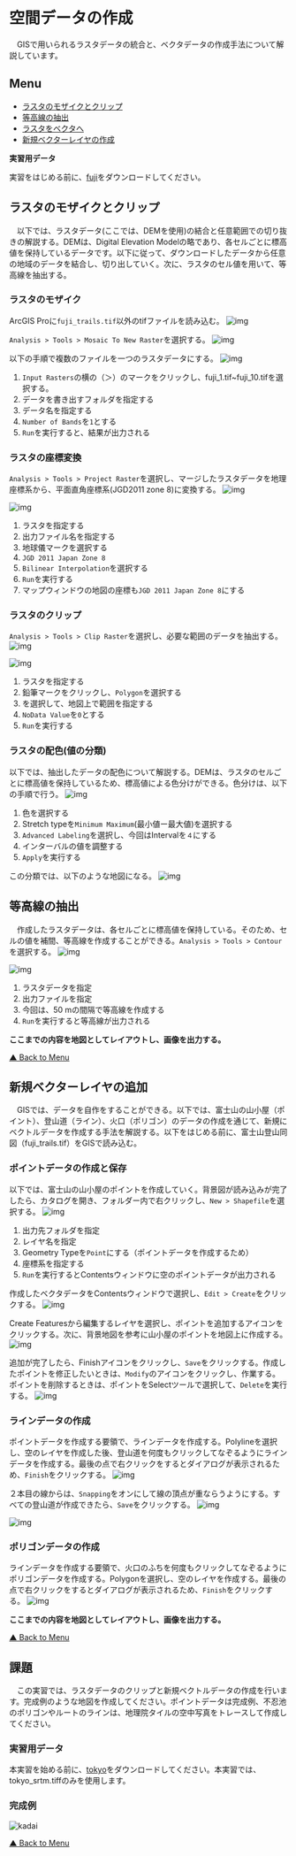 # 空間データの作成
　GISで用いられるラスタデータの統合と、ベクタデータの作成手法について解説しています。

**Menu**
---------
* [ラスタのモザイクとクリップ](#ラスタのモザイクとクリップ)
* [等高線の抽出](#等高線の抽出)
* [ラスタをベクタへ](#ラスタをベクタへ)
* [新規ベクターレイヤの作成](#新規ベクタの作成)


**実習用データ**

実習をはじめる前に、[fuji]をダウンロードしてください。

[fuji]:https://github.com/gis-oer/datasets/raw/master/fuji.zip


## ラスタのモザイクとクリップ
　以下では、ラスタデータ(ここでは、DEMを使用)の結合と任意範囲での切り抜きの解説する。DEMは、Digital Elevation Modelの略であり、各セルごとに標高値を保持しているデータです。以下に従って、ダウンロードしたデータから任意の地域のデータを結合し、切り出していく。次に、ラスタのセル値を用いて、等高線を抽出する。

### ラスタのモザイク
ArcGIS Proに`fuji_trails.tif`以外のtifファイルを読み込む。
![img](./img/5-1.png)

`Analysis > Tools > Mosaic To New Raster`を選択する。
![img](./img/5-2.png)

以下の手順で複数のファイルを一つのラスタデータにする。
![img](./img/5-3.png)

1. `Input Rasters`の横の（＞）のマークをクリックし、fuji_1.tif~fuji_10.tifを選択する。
2. データを書き出すフォルダを指定する
3. データ名を指定する
4. `Number of Bands`を`1`とする
5. `Run`を実行すると、結果が出力される

### ラスタの座標変換
`Analysis > Tools > Project Raster`を選択し、マージしたラスタデータを地理座標系から、平面直角座標系(JGD2011 zone 8)に変換する。
![img](./img/5-4.png)

![img](./img/5-5.png)
1. ラスタを指定する
2. 出力ファイル名を指定する
3. 地球儀マークを選択する
4. `JGD 2011 Japan Zone 8`
5. `Bilinear Interpolation`を選択する
6. `Run`を実行する
7. マップウィンドウの地図の座標も`JGD 2011 Japan Zone 8`にする

### ラスタのクリップ
`Analysis > Tools > Clip Raster`を選択し、必要な範囲のデータを抽出する。
![img](./img/5-6.png)

![img](./img/5-7.png)
1. ラスタを指定する
2. 鉛筆マークをクリックし、`Polygon`を選択する
3. を選択して、地図上で範囲を指定する
4. `NoData Value`を`0`とする
5. `Run`を実行する

### ラスタの配色(値の分類)
以下では、抽出したデータの配色について解説する。DEMは、ラスタのセルごとに標高値を保持しているため、標高値による色分けができる。色分けは、以下の手順で行う。
![img](./img/5-8.png)

1. 色を選択する
2. Stretch typeを`Minimum Maximum`(最小値ー最大値)を選択する
3. `Advanced Labeling`を選択し、今回はIntervalを`４`にする
4. インターバルの値を調整する
5. `Apply`を実行する

この分類では、以下のような地図になる。
![img](./img/5-9.png)

## 等高線の抽出
　作成したラスタデータは、各セルごとに標高値を保持している。そのため、セルの値を補間、等高線を作成することができる。`Analysis > Tools > Contour`を選択する。
![img](./img/5-10.png)

![img](./img/5-11.png)

1. ラスタデータを指定
2. 出力ファイルを指定
3. 今回は、50 mの間隔で等高線を作成する
4. `Run`を実行すると等高線が出力される


**ここまでの内容を地図としてレイアウトし、画像を出力する。**

[▲ Back to Menu]


## 新規ベクターレイヤの追加
　GISでは、データを自作をすることができる。以下では、富士山の山小屋（ポイント）、登山道（ライン）、火口（ポリゴン）のデータの作成を通じて、新規にベクトルデータを作成する手法を解説する。以下をはじめる前に、富士山登山同図（fuji_trails.tif）をGISで読み込む。

### ポイントデータの作成と保存
以下では、富士山の山小屋のポイントを作成していく。背景図が読み込みが完了したら、カタログを開き、フォルダー内で右クリックし、`New > Shapefile`を選択する。
![img](./img/5-12.png)

1. 出力先フォルダを指定
2. レイヤ名を指定
3. Geometry Typeを`Point`にする（ポイントデータを作成するため）
4. 座標系を指定する
5. `Run`を実行するとContentsウィンドウに空のポイントデータが出力される

作成したベクタデータをContentsウィンドウで選択し、`Edit > Create`をクリックする。
![img](./img/5-13.png)

Create Featuresから編集するレイヤを選択し、ポイントを追加するアイコンをクリックする。次に、背景地図を参考に山小屋のポイントを地図上に作成する。
![img](./img/5-14.png)

追加が完了したら、Finishアイコンをクリックし、`Save`をクリックする。作成したポイントを修正したいときは、`Modify`のアイコンをクリックし、作業する。ポイントを削除するときは、ポイントをSelectツールで選択して、`Delete`を実行する。
![img](./img/5-15.png)

### ラインデータの作成
ポイントデータを作成する要領で、ラインデータを作成する。Polylineを選択し、空のレイヤを作成した後、登山道を何度もクリックしてなぞるようにラインデータを作成する。最後の点で右クリックをするとダイアログが表示されるため、`Finish`をクリックする。
![img](./img/5-16.png)

２本目の線からは、`Snapping`をオンにして線の頂点が重ならうようにする。すべての登山道が作成できたら、`Save`をクリックする。
![img](./img/5-17.png)

![img](./img/5-18.png)

### ポリゴンデータの作成
ラインデータを作成する要領で、火口のふちを何度もクリックしてなぞるようにポリゴンデータを作成する。Polygonを選択し、空のレイヤを作成する。最後の点で右クリックをするとダイアログが表示されるため、`Finish`をクリックする。
![img](./img/5-19.png)


**ここまでの内容を地図としてレイアウトし、画像を出力する。**

[▲ Back to Menu]

## 課題
　この実習では、ラスタデータのクリップと新規ベクトルデータの作成を行います。完成例のような地図を作成してください。ポイントデータは完成例、不忍池のポリゴンやルートのラインは、地理院タイルの空中写真をトレースして作成してください。

### 実習用データ
本実習を始める前に、[tokyo]をダウンロードしてください。本実習では、tokyo_srtm.tiffのみを使用します。

[tokyo]:https://github.com/gis-oer/datasets/raw/master/s/tokyo_s.zip

### 完成例
![kadai](./img/t10.png)


[▲ Back to Menu]


[▲ Back to Menu]:./5.md#Menu